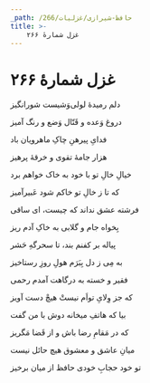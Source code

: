 ```yaml
---
_path: /حافظ-شیرازی/غزلیات/266
title: >-
    غزل شمارهٔ ۲۶۶
---
```

# غزل شمارهٔ ۲۶۶

<div class="b" id="bn1"><div class="m1"><p>دلم رمیدهٔ لولی‌وَشیست شورانگیز</p></div>
<div class="m2"><p>دروغ وَعده و قَتّال وَضع و رنگ آمیز</p></div></div>
<div class="b" id="bn2"><div class="m1"><p>فدایِ پیرهنِ چاکِ ماهرویان باد</p></div>
<div class="m2"><p>هزار جامهٔ تقوی و خرقهٔ پرهیز</p></div></div>
<div class="b" id="bn3"><div class="m1"><p>خیالِ خالِ تو با خود به خاک خواهم برد</p></div>
<div class="m2"><p>که تا ز خالِ تو خاکم شود عَبیرآمیز</p></div></div>
<div class="b" id="bn4"><div class="m1"><p>فرشته عشق نداند که چیست، ای ساقی</p></div>
<div class="m2"><p>بِخواه جام و گلابی به خاکِ آدم ریز</p></div></div>
<div class="b" id="bn5"><div class="m1"><p>پیاله بر کفنم بند، تا سحرگهِ حَشر</p></div>
<div class="m2"><p>به مِی ز دل بِبَرَم هولِ روزِ رستاخیز</p></div></div>
<div class="b" id="bn6"><div class="m1"><p>فقیر و خسته به درگاهت آمدم رحمی</p></div>
<div class="m2"><p>که جز وِلایِ تواَم نیستْ هیچْ دست آویز</p></div></div>
<div class="b" id="bn7"><div class="m1"><p>بیا که هاتفِ میخانه دوش با من گفت</p></div>
<div class="m2"><p>که در مَقامِ رضا باش و از قَضا مَگریز</p></div></div>
<div class="b" id="bn8"><div class="m1"><p>میانِ عاشق و معشوق هیچ حائل نیست</p></div>
<div class="m2"><p>تو خود حجابِ خودی حافظ از میان برخیز</p></div></div>
